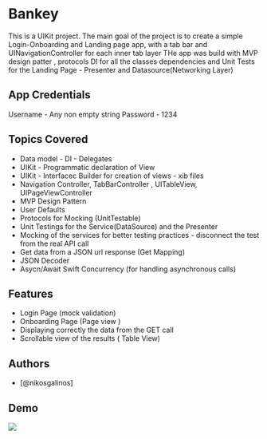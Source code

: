 
# Bankey

This is a UIKit project.
The main goal of the project is to create a simple Login-Onboarding and Landing
page app, with a tab bar and UINavigationController for each inner tab layer
THe app was build with MVP design patter , protocols DI for all the classes dependencies and Unit Tests for the Landing Page - Presenter and Datasource(Networking Layer)

## App Credentials
Username - Any non empty string
Password - 1234


## Topics Covered

- Data model - DI - Delegates
- UIKit - Programmatic declaration of View
- UIKit - Interfacec Builder for creation of views - xib files 
- Navigation Controller, TabBarController , UITableView, UIPageViewController
- MVP Design Pattern
- User Defaults
- Protocols for Mocking (UnitTestable)
- Unit Testings for the Service(DataSource) and the Presenter
- Mocking of the services for better testing practices - disconnect the test from the real API call
- Get data from a JSON url response (Get Mapping)
- JSON Decoder
- Asycn/Await Swift Concurrency (for handling asynchronous calls)

## Features

- Login Page (mock validation)
- Onboarding Page (Page view )
- Displaying correctly the data from the GET call 
- Scrollable view of the results ( Table View)

## Authors

- [@nikosgalinos]


## Demo
![](https://github.com/ngalinos95/HeroesAPI_MVP-UIKit-/blob/main/hero.gif)



